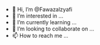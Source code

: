 - 👋 Hi, I’m @Fawazalzyafi
- 👀 I’m interested in ...
- 🌱 I’m currently learning ...
- 💞️ I’m looking to collaborate on ...
- 📫 How to reach me ...

<!---
Fawazalzyafi/Fawazalzyafi is a ✨ special ✨ repository because its `README.md` (this file) appears on your GitHub profile.
You can click the Preview link to take a look at your changes.
--->
